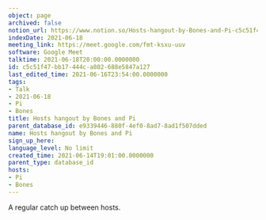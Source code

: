 ```yaml
---
object: page
archived: false
notion_url: https://www.notion.so/Hosts-hangout-by-Bones-and-Pi-c5c51f47bb17444ca802688e5847a127
indexDate: 2021-06-18
meeting_link: https://meet.google.com/fmt-ksxu-uuv
software: Google Meet
talktime: 2021-06-18T20:00:00.0000000
id: c5c51f47-bb17-444c-a802-688e5847a127
last_edited_time: 2021-06-16T23:54:00.0000000
tags:
- Talk
- 2021-06-18
- Pi
- Bones
title: Hosts hangout by Bones and Pi
parent_database_id: e9339446-880f-4ef0-8ad7-8ad1f507dded
name: Hosts hangout by Bones and Pi
sign_up_here: 
language_level: No limit
created_time: 2021-06-14T19:01:00.0000000
parent_type: database_id
hosts:
- Pi
- Bones
---
```


A regular catch up between hosts.


